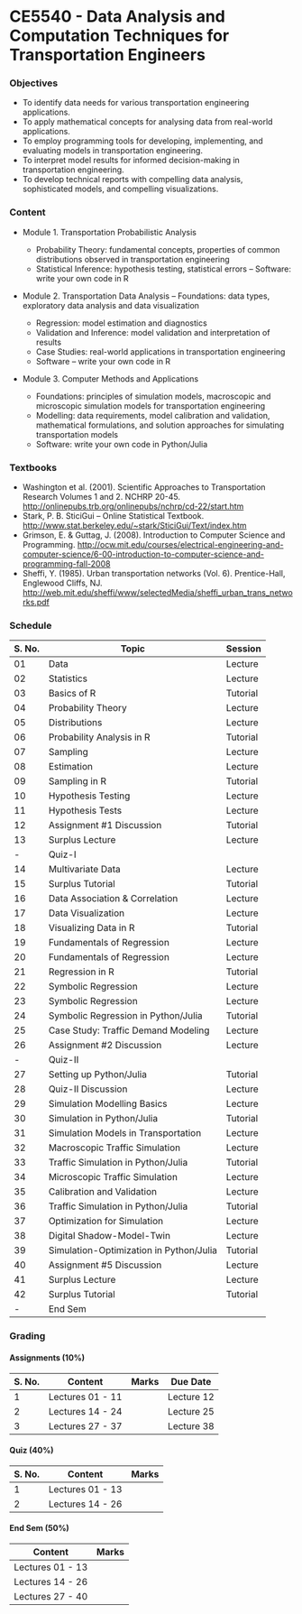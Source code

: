# CE5540 - Data Analysis and Computation Techniques for Transportation Engineers

### Objectives

- To identify data needs for various transportation engineering applications.
- To apply mathematical concepts for analysing data from real-world applications.
- To employ programming tools for developing, implementing, and evaluating models in transportation engineering.
- To interpret model results for informed decision-making in transportation engineering.
- To develop technical reports with compelling data analysis, sophisticated models, and compelling visualizations.

### Content

- Module 1. Transportation Probabilistic Analysis 
    - Probability Theory: fundamental concepts, properties of common distributions observed in transportation engineering
    - Statistical Inference: hypothesis testing, statistical errors
    – Software: write your own code in R

- Module 2. Transportation Data Analysis
    – Foundations: data types, exploratory data analysis and data visualization
    - Regression: model estimation and diagnostics
    - Validation and Inference: model validation and interpretation of results
    - Case Studies: real-world applications in transportation engineering
    - Software – write your own code in R

- Module 3. Computer Methods and Applications 
    - Foundations: principles of simulation models, macroscopic and microscopic simulation models for transportation engineering
    - Modelling: data requirements, model calibration and validation, mathematical formulations, and solution approaches for simulating transportation models
    - Software: write your own code in Python/Julia
    
### Textbooks

- Washington et al. (2001). Scientific Approaches to Transportation Research Volumes 1 and 2. NCHRP 20-45. http://onlinepubs.trb.org/onlinepubs/nchrp/cd-22/start.htm 
- Stark, P. B. SticiGui – Online Statistical Textbook. http://www.stat.berkeley.edu/~stark/SticiGui/Text/index.htm 
- Grimson, E. & Guttag, J. (2008). Introduction to Computer Science and Programming. http://ocw.mit.edu/courses/electrical-engineering-and-computer-science/6-00-introduction-to-computer-science-and-programming-fall-2008
- Sheffi, Y. (1985). Urban transportation networks (Vol. 6). Prentice-Hall, Englewood Cliffs, NJ. http://web.mit.edu/sheffi/www/selectedMedia/sheffi_urban_trans_networks.pdf 

### Schedule

  | S. No. | Topic                                   | Session  |
  |--------|-----------------------------------------|----------|
  | 01     | Data                                    | Lecture  |
  | 02     | Statistics                              | Lecture  |
  | 03     | Basics of R                             | Tutorial |
  | 04     | Probability Theory                      | Lecture  |
  | 05     | Distributions                           | Lecture  |
  | 06     | Probability Analysis in R               | Tutorial |
  | 07     | Sampling                                | Lecture  |
  | 08     | Estimation                              | Lecture  |
  | 09     | Sampling in R                           | Tutorial |
  | 10     | Hypothesis Testing                      | Lecture  |
  | 11     | Hypothesis Tests                        | Lecture  |
  | 12     | Assignment #1 Discussion                | Tutorial |
  | 13     | Surplus Lecture                         | Lecture  |
  | -      | Quiz-I                                  |          |
  | 14     | Multivariate Data                       | Lecture  |
  | 15     | Surplus Tutorial                        | Tutorial |
  | 16     | Data Association & Correlation          | Lecture  |
  | 17     | Data Visualization                      | Lecture  |
  | 18     | Visualizing Data in R                   | Tutorial |
  | 19     | Fundamentals of Regression              | Lecture  |
  | 20     | Fundamentals of Regression              | Lecture  |
  | 21     | Regression in R                         | Tutorial |
  | 22     | Symbolic Regression                     | Lecture  |
  | 23     | Symbolic Regression                     | Lecture  |
  | 24     | Symbolic Regression in Python/Julia     | Tutorial |
  | 25     | Case Study: Traffic Demand Modeling     | Lecture  |
  | 26     | Assignment #2 Discussion                | Lecture  |
  | -      | Quiz-II                                 |          |
  | 27     | Setting up Python/Julia                 | Tutorial |
  | 28     | Quiz-II Discussion                      | Lecture  |
  | 29     | Simulation Modelling Basics             | Lecture  |
  | 30     | Simulation in Python/Julia              | Tutorial |
  | 31     | Simulation Models in Transportation     | Lecture  |
  | 32     | Macroscopic Traffic Simulation          | Lecture  |
  | 33     | Traffic Simulation in Python/Julia      | Tutorial |
  | 34     | Microscopic Traffic Simulation          | Lecture  |
  | 35     | Calibration and Validation              | Lecture  |
  | 36     | Traffic Simulation in Python/Julia      | Tutorial |
  | 37     | Optimization for Simulation             | Lecture  |
  | 38     | Digital Shadow-Model-Twin               | Lecture  |
  | 39     | Simulation-Optimization in Python/Julia | Tutorial |
  | 40     | Assignment #5 Discussion                | Lecture  |
  | 41     | Surplus Lecture                         | Lecture  |
  | 42     | Surplus Tutorial                        | Tutorial |
  | -      | End Sem                                 |          |

### Grading

#### Assignments (10%)

  | S. No. | Content          | Marks | Due Date   |
  |--------|------------------|-------|------------|
  | 1      | Lectures 01 - 11 |       | Lecture 12 |
  | 2      | Lectures 14 - 24 |       | Lecture 25 |
  | 3      | Lectures 27 - 37 |       | Lecture 38 |

#### Quiz (40%)

  | S. No. | Content          | Marks |
  |--------|------------------|-------|
  | 1      | Lectures 01 - 13 |       |
  | 2      | Lectures 14 - 26 |       |

#### End Sem (50%)

  | Content          | Marks |
  |------------------|-------|
  | Lectures 01 - 13 |       |
  | Lectures 14 - 26 |       |
  | Lectures 27 - 40 |       |
